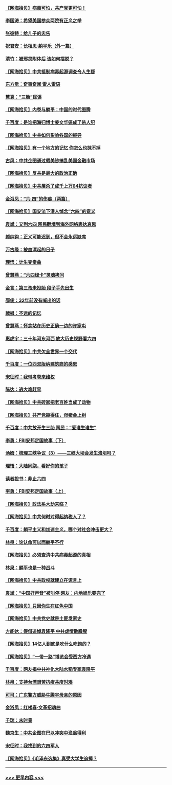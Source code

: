 #### [【网海拾贝】病毒可怕，共产党更可怕！](../pages/nsc993/n13020728.md?t=06150451) 
#### [李国涛：希望美国参众两院有正义之举](../pages/nsc993/n13020674.md?t=06150451) 
#### [张彼特：给儿子的忠告](../pages/nsc993/n13018934.md?t=06150451) 
#### [祝君安：长相思‧躺平乐（外一篇）](../pages/nsc993/n13018923.md?t=06150451) 
#### [清竹：被邪灵附体后 该如何摆脱？](../pages/nsc993/n13018877.md?t=06150451) 
#### [【网海拾贝】中共抵制病毒起源调查令人生疑](../pages/nsc993/n13017785.md?t=06150451) 
#### [东方觉：奇事奇闻 雷人雷语](../pages/nsc993/n13017577.md?t=06150451) 
#### [慧真：“三胎”民谣](../pages/nsc993/n13017394.md?t=06150451) 
#### [【网海拾贝】内卷与躺平：中国的时代图腾](../pages/nsc993/n13016128.md?t=06150451) 
#### [千百度：是谁把海归博士姜文华逼成了杀人犯](../pages/nsc993/n13015218.md?t=06150451) 
#### [【网海拾贝】中共如何影响各国的报导](../pages/nsc993/n13012599.md?t=06150451) 
#### [【网海拾贝】有一个地方的记忆 你怎么也抹不掉](../pages/nsc993/n13009802.md?t=06150451) 
#### [古风：中共企图通过假美钞搞乱美国金融市场](../pages/nsc993/n13009626.md?t=06150451) 
#### [【网海拾贝】反共是最大的政治正确](../pages/nsc993/n13007051.md?t=06150451) 
#### [【网海拾贝】中共屠杀了成千上万64抗议者](../pages/nsc993/n13002713.md?t=06150451) 
#### [金浴凤：“六·四”的伤痕（两篇）](../pages/nsc993/n13001719.md?t=06150451) 
#### [【网海拾贝】国安法下港人悼念“六四”的意义](../pages/nsc993/n13001039.md?t=06150451) 
#### [袁斌：又到六四 网民翻墙到海外网络表达哀思](../pages/nsc993/n13000995.md?t=06150451) 
#### [颜纯钩：正义可能迟到，但不会永远缺席](../pages/nsc993/n13000920.md?t=06150451) 
#### [万古缘：被血漂起的日子](../pages/nsc993/n13000914.md?t=06150451) 
#### [理悟：计生变奏曲](../pages/nsc993/n13000414.md?t=06150451) 
#### [曾慧燕：“六四绿卡”灵魂拷问](../pages/nsc993/n13000277.md?t=06150451) 
#### [金言：第三孩未投胎 段子手先出生](../pages/nsc993/n13000215.md?t=06150451) 
#### [邵俊：32年前没有喊出的话](../pages/nsc993/n13000181.md?t=06150451) 
#### [戟枫：不远的记忆](../pages/nsc993/n13000121.md?t=06150451) 
#### [曾慧燕：怀念站在历史正确一边的许家屯](../pages/nsc993/n13000073.md?t=06150451) 
#### [惠虎宇：三十年河东河西 放大历史视野看六四](../pages/nsc993/n13000018.md?t=06150451) 
#### [【网海拾贝】中共欠全世界一个交代](../pages/nsc993/n12998706.md?t=06150451) 
#### [千百度：一位西双版纳建筑商的感恩](../pages/nsc993/n12998487.md?t=06150451) 
#### [宋征时：我带考卷来维权](../pages/nsc993/n12994088.md?t=06150451) 
#### [陈达：逃大难赶早](../pages/nsc993/n12993569.md?t=06150451) 
#### [【网海拾贝】中共砖家把老百姓当成了动物](../pages/nsc993/n12993483.md?t=06150451) 
#### [【网海拾贝】共产党靠得住，母猪会上树](../pages/nsc993/n12990730.md?t=06150451) 
#### [千百度：中共放开生三胎 网民：“爱谁生谁生”](../pages/nsc993/n12990644.md?t=06150451) 
#### [李勇：FBI安邦定国故事（下）](../pages/nsc993/n12987854.md?t=06150451) 
#### [汤姆：梳理三峡争议（3）——三峡大坝会发生溃坝吗？](../pages/nsc993/n12989806.md?t=06150451) 
#### [理悟：大陆同胞，看好你的孩子](../pages/nsc993/n12989778.md?t=06150451) 
#### [读者投书：非止六四](../pages/nsc993/n12989673.md?t=06150451) 
#### [李勇：FBI安邦定国故事（上）](../pages/nsc993/n12987749.md?t=06150451) 
#### [【网海拾贝】政法系大劫来临？](../pages/nsc993/n12987596.md?t=06150451) 
#### [【网海拾贝】中共何时对得起纳税人了？](../pages/nsc993/n12985578.md?t=06150451) 
#### [千百度：躺平主义和加速主义，哪个对社会冲击更大？](../pages/nsc993/n12985512.md?t=06150451) 
#### [林泉：论认命可以而躺平不行](../pages/nsc993/n12985505.md?t=06150451) 
#### [【网海拾贝】必须查清中共病毒起源的真相](../pages/nsc993/n12984276.md?t=06150451) 
#### [林泉：躺平也是一种战斗](../pages/nsc993/n12984194.md?t=06150451) 
#### [【网海拾贝】中共政权就建立在谎言上](../pages/nsc993/n12981880.md?t=06150451) 
#### [袁斌：“中国好声音”被叫停 网友：内地娱乐要完了](../pages/nsc993/n12981826.md?t=06150451) 
#### [【网海拾贝】只因你生在红色中国](../pages/nsc993/n12979096.md?t=06150451) 
#### [【网海拾贝】中共党史就是土匪发家史](../pages/nsc993/n12976478.md?t=06150451) 
#### [方能达：假借追悼袁隆平 中共虚情散臊腥](../pages/nsc993/n12976396.md?t=06150451) 
#### [【网海拾贝】14亿人到底是吃什么吃饱的？](../pages/nsc993/n12974125.md?t=06150451) 
#### [【网海拾贝】“一带一路”博览会受西方冷遇](../pages/nsc993/n12971787.md?t=06150451) 
#### [千百度：网友揭中共神化大陆水稻专家袁隆平](../pages/nsc993/n12971733.md?t=06150451) 
#### [林泉：支持台湾艰苦抗疫共度时艰](../pages/nsc993/n12971350.md?t=06150451) 
#### [可可：广东警方威胁牛腾宇母亲的原因](../pages/nsc993/n12971100.md?t=06150451) 
#### [金浴凤：红楼春·文革招魂曲](../pages/nsc993/n12970354.md?t=06150451) 
#### [千瑞：末时景](../pages/nsc993/n12970337.md?t=06150451) 
#### [魏京生：中共企图在巴以冲突中渔翁得利](../pages/nsc993/n12970286.md?t=06150451) 
#### [宋征时：我找到的六四军人](../pages/nsc993/n12970213.md?t=06150451) 
#### [【网海拾贝】《毛泽东选集》真受大学生追捧？](../pages/nsc993/n12968779.md?t=06150451) 

----
#### [ >>> 更早内容 <<< ](../indexes/nsc993-earlier.md)
